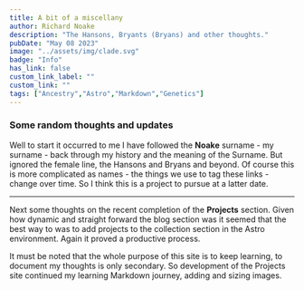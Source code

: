 ```yaml
---
title: A bit of a miscellany
author: Richard Noake
description: "The Hansons, Bryants (Bryans) and other thoughts."
pubDate: "May 08 2023"
image: "../assets/img/clade.svg"
badge: "Info"
has_link: false
custom_link_label: ""
custom_link: ""
tags: ["Ancestry","Astro","Markdown","Genetics"]
---
```


### Some random thoughts and updates

Well to start it occurred to me I have followed the **Noake** surname - my surname - back through my history and the meaning of the Surname. But ignored the female line, the Hansons and Bryans and beyond. Of course this is more complicated as names - the things we use to tag these links - change over time. So I think this is a project to pursue at a latter date.

---

Next some thoughts on the recent completion of the **Projects** section. Given how dynamic and straight forward the blog section was it seemed that the best way to was to add projects to the collection section in the Astro environment. Again it proved a productive process.

It must be noted that the whole purpose of this site is to keep learning, to document my thoughts is only secondary. So development of the Projects site continued my learning Markdown journey, adding and sizing images.
